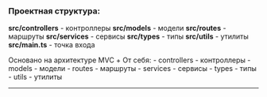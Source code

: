 ### Проектная структура:

**src/controllers** - контроллеры
**src/models** - модели
**src/routes** - маршруты
**src/services** - сервисы
**src/types** - типы
**src/utils** - утилиты
**src/main.ts** - точка входа

Основано на архитектуре MVC + От себя: - controllers - контроллеры - models - модели - routes - маршруты - services - сервисы - types - типы - utils - утилиты

---
